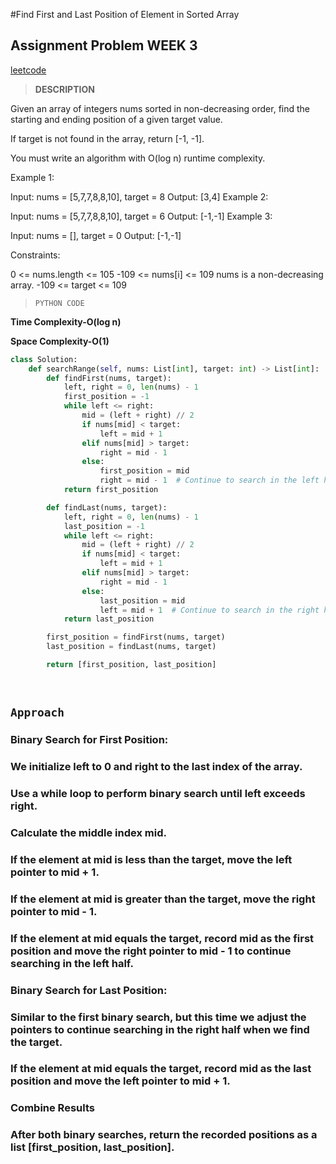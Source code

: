 #Find First and Last Position of Element in Sorted Array
## Assignment Problem WEEK 3


[leetcode](https://leetcode.com/problems/find-first-and-last-position-of-element-in-sorted-array/description/?envType=study-plan-v2&envId=top-interview-150)

>**DESCRIPTION**

Given an array of integers nums sorted in non-decreasing order, find the starting and ending position of a given target value.

If target is not found in the array, return [-1, -1].

You must write an algorithm with O(log n) runtime complexity.

 

Example 1:

Input: nums = [5,7,7,8,8,10], target = 8
Output: [3,4]
Example 2:

Input: nums = [5,7,7,8,8,10], target = 6
Output: [-1,-1]
Example 3:

Input: nums = [], target = 0
Output: [-1,-1]
 

Constraints:

0 <= nums.length <= 105
-109 <= nums[i] <= 109
nums is a non-decreasing array.
-109 <= target <= 109

>`PYTHON CODE`

**Time Complexity-O(log n)**

**Space Complexity-O(1)**

```Python
class Solution:
    def searchRange(self, nums: List[int], target: int) -> List[int]:
        def findFirst(nums, target):
            left, right = 0, len(nums) - 1
            first_position = -1
            while left <= right:
                mid = (left + right) // 2
                if nums[mid] < target:
                    left = mid + 1
                elif nums[mid] > target:
                    right = mid - 1
                else:
                    first_position = mid
                    right = mid - 1  # Continue to search in the left half
            return first_position

        def findLast(nums, target):
            left, right = 0, len(nums) - 1
            last_position = -1
            while left <= right:
                mid = (left + right) // 2
                if nums[mid] < target:
                    left = mid + 1
                elif nums[mid] > target:
                    right = mid - 1
                else:
                    last_position = mid
                    left = mid + 1  # Continue to search in the right half
            return last_position

        first_position = findFirst(nums, target)
        last_position = findLast(nums, target)

        return [first_position, last_position]

        

```


## `Approach`
### Binary Search for First Position:

### We initialize left to 0 and right to the last index of the array.
### Use a while loop to perform binary search until left exceeds right.
### Calculate the middle index mid.
### If the element at mid is less than the target, move the left pointer to mid + 1.
###  If the element at mid is greater than the target, move the right pointer to mid - 1.
### If the element at mid equals the target, record mid as the first position and move the right pointer to mid - 1 to continue searching in the left half.
### Binary Search for Last Position:

### Similar to the first binary search, but this time we adjust the pointers to continue searching in the right half when we find the target.
### If the element at mid equals the target, record mid as the last position and move the left pointer to mid + 1.

### Combine Results
### After both binary searches, return the recorded positions as a list [first_position, last_position].


